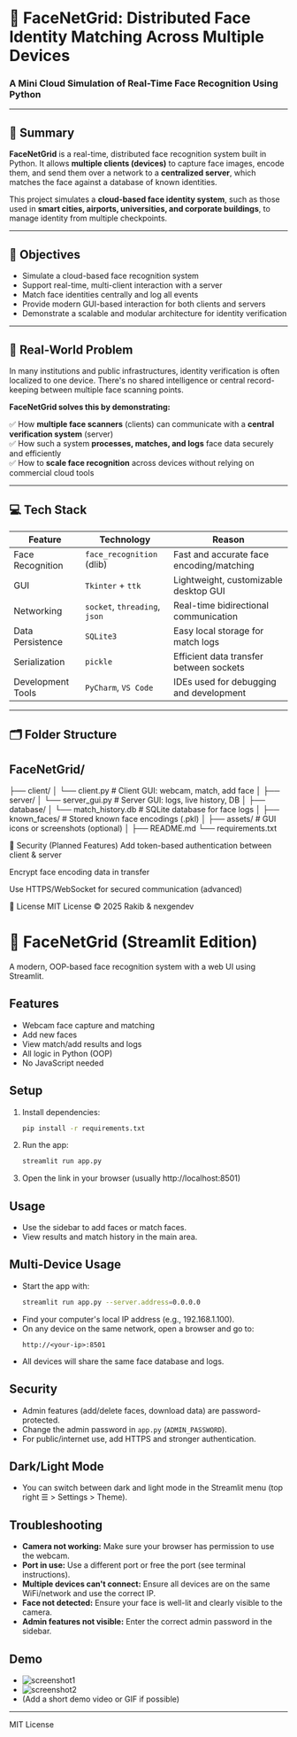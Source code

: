 # 🧠 FaceNetGrid: Distributed Face Identity Matching Across Multiple Devices
### A Mini Cloud Simulation of Real-Time Face Recognition Using Python

---

## 📌 Summary

**FaceNetGrid** is a real-time, distributed face recognition system built in Python. It allows **multiple clients (devices)** to capture face images, encode them, and send them over a network to a **centralized server**, which matches the face against a database of known identities.

This project simulates a **cloud-based face identity system**, such as those used in **smart cities, airports, universities, and corporate buildings**, to manage identity from multiple checkpoints.

---

## 🎯 Objectives

- Simulate a cloud-based face recognition system
- Support real-time, multi-client interaction with a server
- Match face identities centrally and log all events
- Provide modern GUI-based interaction for both clients and servers
- Demonstrate a scalable and modular architecture for identity verification

---

## 🧪 Real-World Problem

In many institutions and public infrastructures, identity verification is often localized to one device. There's no shared intelligence or central record-keeping between multiple face scanning points.

**FaceNetGrid solves this by demonstrating:**

✅ How **multiple face scanners** (clients) can communicate with a **central verification system** (server)  
✅ How such a system **processes, matches, and logs** face data securely and efficiently  
✅ How to **scale face recognition** across devices without relying on commercial cloud tools

---

## 💻 Tech Stack

| Feature              | Technology                  | Reason                                  |
|----------------------|------------------------------|------------------------------------------|
| Face Recognition     | `face_recognition` (dlib)     | Fast and accurate face encoding/matching |
| GUI                  | `Tkinter` + `ttk`             | Lightweight, customizable desktop GUI    |
| Networking           | `socket`, `threading`, `json` | Real-time bidirectional communication    |
| Data Persistence     | `SQLite3`                     | Easy local storage for match logs        |
| Serialization        | `pickle`                      | Efficient data transfer between sockets  |
| Development Tools    | `PyCharm`, `VS Code`          | IDEs used for debugging and development  |

---

## 🗂️ Folder Structure
## FaceNetGrid/
├── client/
│ └── client.py # Client GUI: webcam, match, add face
│
├── server/
│ └── server_gui.py # Server GUI: logs, live history, DB
│
├── database/
│ └── match_history.db # SQLite database for face logs
│
├── known_faces/ # Stored known face encodings (.pkl)
│
├── assets/ # GUI icons or screenshots (optional)
│
├── README.md
└── requirements.txt
        
🔐 Security (Planned Features)
Add token-based authentication between client & server

Encrypt face encoding data in transfer

Use HTTPS/WebSocket for secured communication (advanced)

📃 License
MIT License © 2025 Rakib & nexgendev

# 🧠 FaceNetGrid (Streamlit Edition)

A modern, OOP-based face recognition system with a web UI using Streamlit.

## Features
- Webcam face capture and matching
- Add new faces
- View match/add results and logs
- All logic in Python (OOP)
- No JavaScript needed

## Setup
1. Install dependencies:
   ```sh
   pip install -r requirements.txt
   ```
2. Run the app:
   ```sh
   streamlit run app.py
   ```
3. Open the link in your browser (usually http://localhost:8501)

## Usage
- Use the sidebar to add faces or match faces.
- View results and match history in the main area.

## Multi-Device Usage
- Start the app with:
  ```sh
  streamlit run app.py --server.address=0.0.0.0
  ```
- Find your computer's local IP address (e.g., 192.168.1.100).
- On any device on the same network, open a browser and go to:
  ```
  http://<your-ip>:8501
  ```
- All devices will share the same face database and logs.

## Security
- Admin features (add/delete faces, download data) are password-protected.
- Change the admin password in `app.py` (`ADMIN_PASSWORD`).
- For public/internet use, add HTTPS and stronger authentication.

## Dark/Light Mode
- You can switch between dark and light mode in the Streamlit menu (top right ☰ > Settings > Theme).

## Troubleshooting
- **Camera not working:** Make sure your browser has permission to use the webcam.
- **Port in use:** Use a different port or free the port (see terminal instructions).
- **Multiple devices can't connect:** Ensure all devices are on the same WiFi/network and use the correct IP.
- **Face not detected:** Ensure your face is well-lit and clearly visible to the camera.
- **Admin features not visible:** Enter the correct admin password in the sidebar.

## Demo
- ![screenshot1](demo_screenshot1.png)
- ![screenshot2](demo_screenshot2.png)
- (Add a short demo video or GIF if possible)

---
MIT License